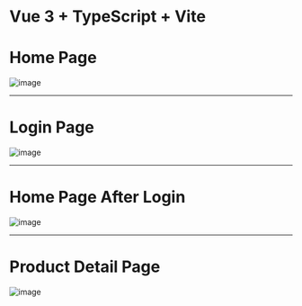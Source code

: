 # Vue 3 + TypeScript + Vite

# Home Page
![image](https://github.com/user-attachments/assets/91ef866b-ab97-4264-89c0-d2f5c4ab3008)

-------------------

# Login Page
![image](https://github.com/user-attachments/assets/af2ae5a3-341d-450f-9bae-3ed4da13a8cd)

------------------

# Home Page After Login
![image](https://github.com/user-attachments/assets/19199330-7450-4419-9a87-77733a0f487c)

-----------------

# Product Detail Page
![image](https://github.com/user-attachments/assets/2be22af5-b7ef-4f3d-bc4d-f68d2805f2e5)


